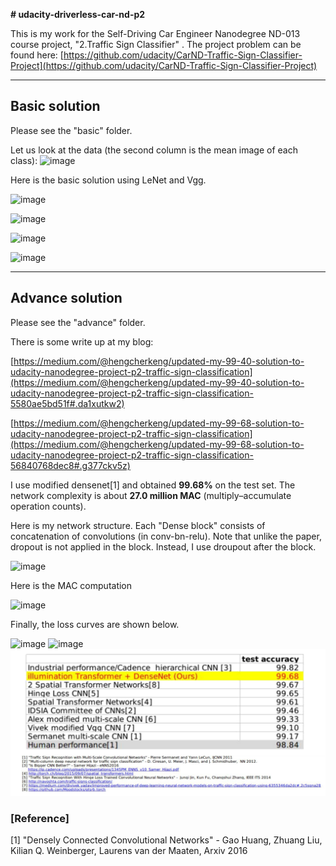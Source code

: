 **# udacity-driverless-car-nd-p2**

This is my work for the Self-Driving Car Engineer Nanodegree ND-013 course project, "2.Traffic Sign Classifier" . The project problem can be found here: [https://github.com/udacity/CarND-Traffic-Sign-Classifier-Project](https://github.com/udacity/CarND-Traffic-Sign-Classifier-Project)

---
## Basic solution
Please see the "basic" folder. 

Let us look at the data (the second column is the mean image of each class):
![image](submission(notebook+html)/002/out/train_data_summary.jpg)

Here is the basic solution using LeNet and Vgg.

![image](basic/docs/001.png)

![image](basic/docs/002.png)

![image](basic/docs/000.png)

![image](basic/docs/003.png)




---
## Advance solution
Please see the "advance" folder. 

There is some write up at my blog: 

[https://medium.com/@hengcherkeng/updated-my-99-40-solution-to-udacity-nanodegree-project-p2-traffic-sign-classification](https://medium.com/@hengcherkeng/updated-my-99-40-solution-to-udacity-nanodegree-project-p2-traffic-sign-classification-5580ae5bd51f#.da1xutkw2)

[https://medium.com/@hengcherkeng/updated-my-99-68-solution-to-udacity-nanodegree-project-p2-traffic-sign-classification](https://medium.com/@hengcherkeng/updated-my-99-68-solution-to-udacity-nanodegree-project-p2-traffic-sign-classification-56840768dec8#.g377ckv5z)

I use modified densenet[1] and obtained **99.68%** on the test set. 
The network complexity is about **27.0 million MAC** (multiply–accumulate operation counts). 

Here is my network structure. Each "Dense block" consists of concatenation of convolutions (in conv-bn-relu). Note that unlike the paper, dropout is not applied in the block. Instead, I use droupout after the block.

![image](advance/docs/001.png) 

Here is the MAC computation

![image](advance/docs/000.png)

Finally, the loss curves are shown below.

![image](advance/docs/003.png)
![image](advance/docs/004.png)
![image](advance/docs/100.png)

### [Reference]
[1] "Densely Connected Convolutional Networks" - Gao Huang, Zhuang Liu, Kilian Q. Weinberger, Laurens van der Maaten, Arxiv 2016
